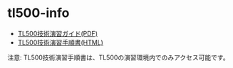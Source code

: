 # tl500-info

* [TL500技術演習ガイド(PDF)](https://github.com/fminamot/tl500-info/blob/main/TL500-tech-exercise-guide.pdf)
* [TL500技術演習手順書(HTML)](http://tl500-docs-ja-tl500-tech-exercise.apps.ocp4.example.com)

注意: TL500技術演習手順書は、TL500の演習環境内でのみアクセス可能です。
